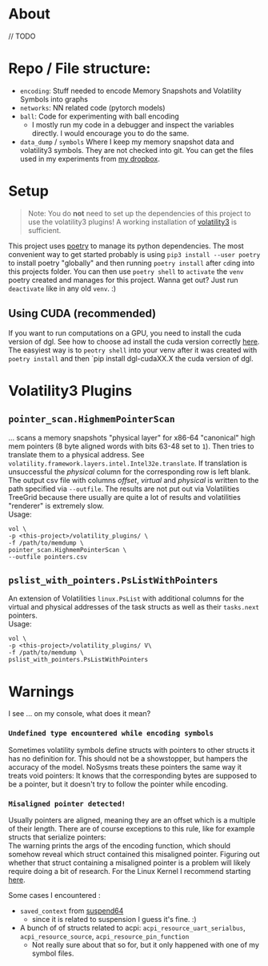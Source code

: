 # About

// TODO

# Repo / File structure:
- `encoding`: Stuff needed to encode Memory Snapshots and Volatility Symbols into graphs
- `networks`: NN related code (pytorch models)
- `ball`: Code for experimenting with ball encoding
  - I mostly run my code in a debugger and inspect the variables directly. I would encourage you to do the same.
- `data_dump` / `symbols` Where I keep my memory snapshot data and volatility3 symbols. They are not checked into git. 
  You can get the files used in my experiments from 
  [my dropbox](https://www.dropbox.com/sh/iouddhc3zzut0xy/AACcREb-8JiESOntFIv59XjHa?dl=0).
  
# Setup
> Note: You do **not** need to set up the dependencies of this project to use the volatility3 plugins! A working
installation of [volatility3](https://github.com/volatilityfoundation/volatility3) is sufficient.

This project uses [poetry](https://python-poetry.org/docs/) to manage its python dependencies. The most convenient way 
to get started probably is using `pip3 install --user poetry` to install poetry "globally" and then running
`poetry install` after `cd`ing into this projects folder. You can then use `poetry shell` to `activate` the `venv`
poetry created and manages for this project. Wanna get out? Just run `deactivate` like in any old `venv`. :) 

## Using CUDA (recommended)
If you want to run computations on a GPU, you need to install the cuda version of dgl. See how to choose ad install 
the cuda version correctly [here](https://www.dgl.ai/pages/start.html).
The easyiest way is to `peotry shell` into your venv after it was created with
`poetry install` and then `pip install dgl-cudaXX.X  the cuda version of dgl.

# Volatility3 Plugins
## `pointer_scan.HighmemPointerScan` 
... scans a memory snapshots "physical layer" for x86-64 "canonical" high mem pointers (8 byte aligned words with
bits 63-48 set to `1`). Then tries to translate them to a physical address. See 
`volatility.framework.layers.intel.Intel32e.translate`. If translation is unsuccessful the _physical_ column for the 
corresponding row is left blank. The output csv file with columns _offset_, _virtual_ and _physical_ is written to the 
path specified via `--outfile`. The results are not put out via Volatilities TreeGrid because there usually are quite a 
lot of results and volatilities "renderer" is extremely slow.  
Usage:
```shell
vol \
-p <this-project>/volatility_plugins/ \
-f /path/to/memdump \
pointer_scan.HighmemPointerScan \
--outfile pointers.csv 
```

## `pslist_with_pointers.PsListWithPointers`
An extension of Volatilities `linux.PsList` with additional columns for the virtual and physical addresses of the task 
structs as well as their `tasks.next` pointers.  
Usage:
```shell
vol \
-p <this-project>/volatility_plugins/ V\
-f /path/to/memdump \
pslist_with_pointers.PsListWithPointers
```
# Warnings

I see ... on my console, what does it mean?

### `Undefined type encountered while encoding symbols` 

Sometimes volatility symbols define structs with pointers to other structs it has no definition for. This should not
be a showstopper, but hampers the accuracy of the model. NoSysms treats these pointers the same way it treats void
pointers: It knows that the corresponding bytes are supposed to be a pointer, but it doesn't try to follow the pointer
while encoding.

### `Misaligned pointer detected!`
Usually pointers are aligned, meaning they are an offset which is a multiple of their length.
There are of course exceptions to this rule, like for example structs that serialize pointers:  
The warning prints the args of the encoding function, which should somehow reveal which struct contained this
misaligned pointer. Figuring out whether that struct containing a misaligned pointer is a problem will likely require
doing a bit of research. For the Linux Kernel I recommend starting 
[here](https://elixir.bootlin.com/linux/latest/source).

Some cases I encountered : 
- `saved_context` from [suspend64](https://github.com/torvalds/linux/blob/614124bea77e452aa6df7a8714e8bc820b489922/arch/x86/include/asm/suspend_64.h#L21)
  - since it is related to suspension I guess it's fine. :)
- A bunch of of structs related to acpi: `acpi_resource_uart_serialbus`, `acpi_resource_source`, 
  `acpi_resource_pin_function`
  - Not really sure about that so for, but it only happened with one of my symbol files.
